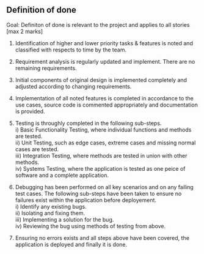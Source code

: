 ## Definition of done ## 
Goal: Definiton of done is relevant to the project and applies to all stories [max 2 marks]

1. Identification of higher and lower priority tasks & features is noted and classified with respects to time by the team.

2. Requirement analysis is regularly updated and implement. There are no remaining requirements.

3. Initial components of original design is implemented completely and adjusted according to changing requirements. 

4. Implementation of all noted features is completed in accordance to the use cases, source code is commented appropriately and documentation is provided.

5. Testing is throughly completed in the following sub-steps.  
  i) Basic Functionality Testing, where individual functions and methods are tested.  
  ii) Unit Testing, such as edge cases, extreme cases and missing normal cases are tested.  
  iii) Integration Testing, where methods are tested in union with other methods.  
  iv) Systems Testing, where the application is tested as one peice of software and a complete application. 
  
6. Debugging has been performed on all key scenarios and on any failing test cases. The following sub-steps have been taken to ensure no failures exist within the application before deployement.  
  i) Identify any existing bugs.  
  ii) Isolating and fixing them.  
  iii) Implementing a solution for the bug.  
  iv) Reviewing the bug using methods of testing from above.  
  
7. Ensuring no errors exists and all steps above have been covered, the application is deployed and finally it is done.  
